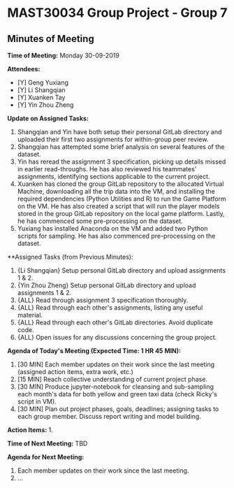 # MAST30034 Group Project - Group 7
## Minutes of Meeting
**Time of Meeting:** Monday 30-09-2019

**Attendees:**
* [Y] Geng Yuxiang      
* [Y] Li Shangqian      
* [Y] Xuanken Tay       
* [Y] Yin Zhou Zheng

**Update on Assigned Tasks:**
1.  Shangqian and Yin have both setup their personal GitLab directory and
uploaded their first two assignments for within-group peer review.
2. Shangqian has attempted some brief analysis on several features of the
dataset.
3.  Yin has reread the assignment 3 specification, picking up details missed
in earlier read-throughs. He has also reviewed his teammates' assignments,
identifying sections applicable to the current project.
4.  Xuanken has cloned the group GitLab repository to the allocated Virtual
Machine, downloading all the trip data into the VM, and installing the
required dependencies (Python Utilities and R) to run the Game Platform on the
VM. He has also created a script that will run the player models stored in the
group GitLab repository on the local game platform. Lastly, he has commenced
some pre-processing on the dataset.
5. Yuxiang has installed Anaconda on the VM and added two Python scripts for
sampling. He has also commenced pre-processing on the dataset.

**Assigned Tasks (from Previous Minutes):
1.  {Li Shangqian} Setup personal GitLab directory and upload assignments 1 & 2.
2.  {Yin Zhou Zheng} Setup personal GitLab directory and upload assignments 1 & 2.
3.  {ALL} Read through assignment 3 specification thoroughly.
4.  {ALL} Read through each other's assignments, listing any useful material.
5.  {ALL} Read through each other's GitLab directories. Avoid duplicate code.
5.  {ALL} Open issues for any discussions concerning the group project.

**Agenda of Today's Meeting (Expected Time: 1 HR 45 MIN):**
1.  [30 MIN] Each member updates on their work since the last meeting (assigned
action items, extra work, etc.)
2.  [15 MIN] Reach collective understanding of current project phase.
3.  [30 MIN] Produce jupyter-notebook for cleansing and sub-sampling each
month's data for both yellow and green taxi data (check Ricky's script in VM).
4.  [30 MIN] Plan out project phases, goals, deadlines; assigning tasks to each group
member. Discuss report writing and model building.

**Action Items:**
1.  


**Time of Next Meeting:** TBD

**Agenda for Next Meeting:**
1.  Each member updates on their work since the last meeting.
2.  ... 

